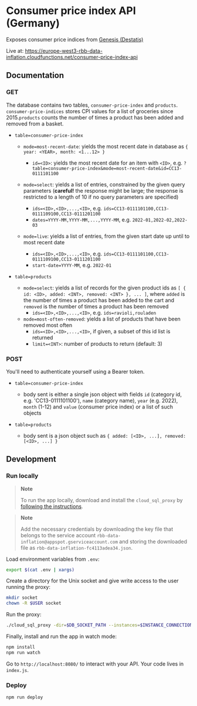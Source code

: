 # Consumer price index API (Germany)

Exposes consumer price indices from [Genesis (Destatis)](https://www-genesis.destatis.de/genesis//online?operation=table&code=61111-0006&bypass=true&levelindex=0&levelid=1657617156882#abreadcrumb)

Live at: https://europe-west3-rbb-data-inflation.cloudfunctions.net/consumer-price-index-api

## Documentation

### GET

The database contains two tables, `consumer-price-index` and `products`. `consumer-price-indices` stores CPI values for a list of groceries since 2015.`products` counts the number of times a product has been added and removed from a basket.

- `table=consumer-price-index`

  - `mode=most-recent-date`: yields the most recent date in database as `{ year: <YEAR>, month: <1...12> }`

    - `id=<ID>`: yields the most recent date for an item with `<ID>`, e.g. `?table=consumer-price-index&mode=most-recent-date&id=CC13-0111101100`

  - `mode=select`: yields a list of entries, constrained by the given query parameters (**careful!** the response might be large; the response is restricted to a length of 10 if no query parameters are specified)

    - `ids=<ID>,<ID>,...,<ID>`, e.g. `ids=CC13-0111101100,CC13-0111109100,CC13-0111201100`
    - `dates=YYYY-MM,YYYY-MM,...,YYYY-MM`, e.g. `2022-01,2022-02,2022-03`

  - `mode=live`: yields a list of entries, from the given start date up until to most recent date
    - `ids=<ID>,<ID>,...,<ID>`, e.g. `ids=CC13-0111101100,CC13-0111109100,CC13-0111201100`
    - `start-date=YYYY-MM`, e.g. `2022-01`

- `table=products`
  - `mode=select`: yields a list of records for the given product ids as `[ { id: <ID>, added: <INT>, removed: <INT> }, ... ]`, where `added` is the number of times a product has been added to the cart and `removed` is the number of times a product has been removed
    - `ids=<ID>,<ID>,...,<ID>`, e.g. `ids=ravioli,rouladen`
  - `mode=most-often-removed`: yields a list of products that have been removed most often
    - `ids=<ID>,<ID>,...,<ID>`, if given, a subset of this id list is returned
    - `limit=<INT>`: number of products to return (default: 3)

### POST

You'll need to authenticate yourself using a Bearer token.

- `table=consumer-price-index`

  - body sent is either a single json object with fields `id` (category id, e.g. 'CC13-0111101100'), `name` (category name), `year` (e.g. 2022), `month` (1-12) and `value` (consumer price index) or a list of such objects

- `table=products`
  - body sent is a json object such as `{ added: [<ID>, ...], removed: [<ID>, ...] }`

## Development

### Run locally

> **Note**
>
> To run the app locally, download and install the `cloud_sql_proxy` by [following the instructions](https://cloud.google.com/sql/docs/mysql/sql-proxy#install).

> **Note**
>
> Add the necessary credentials by downloading the key file that belongs to the service account `rbb-data-inflation@appspot.gserviceaccount.com` and storing the downloaded file as `rbb-data-inflation-fc4113adea34.json`.

Load environment variables from `.env`:

```bash
export $(cat .env | xargs)
```

Create a directory for the Unix socket and give write access to the user running the proxy:

```bash
mkdir socket
chown -R $USER socket
```

Run the proxy:

```bash
./cloud_sql_proxy -dir=$DB_SOCKET_PATH --instances=$INSTANCE_CONNECTION_NAME --credential_file=$GOOGLE_APPLICATION_CREDENTIALS &
```

Finally, install and run the app in watch mode:

```bash
npm install
npm run watch
```

Go to `http://localhost:8080/` to interact with your API. Your code lives in `index.js`.

### Deploy

```bash
npm run deploy
```
